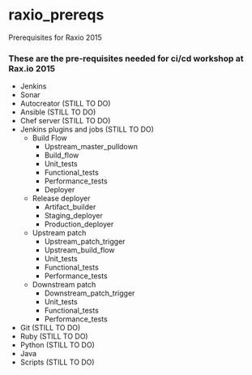# raxio_prereqs
Prerequisites for Raxio 2015

### These are the pre-requisites needed for ci/cd workshop at Rax.io 2015

- Jenkins 
- Sonar
- Autocreator (STILL TO DO)
- Ansible (STILL TO DO)
- Chef server (STILL TO DO)
- Jenkins plugins and jobs (STILL TO DO)
  - Build Flow
    - Upstream\_master\_pulldown
    - Build\_flow
    - Unit\_tests
    - Functional\_tests
    - Performance\_tests
    - Deployer
  - Release deployer
    - Artifact\_builder
    - Staging\_deployer
    - Production\_deployer
  - Upstream patch
    - Upstream\_patch\_trigger
    - Upstream\_build\_flow
    - Unit\_tests
    - Functional\_tests
    - Performance\_tests
  - Downstream patch
    - Downstream\_patch\_trigger
    - Unit\_tests
    - Functional\_tests
    - Performance\_tests
- Git (STILL TO DO)
- Ruby (STILL TO DO)
- Python (STILL TO DO)
- Java
- Scripts (STILL TO DO)
